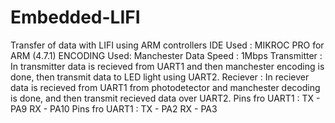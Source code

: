 # Embedded-LIFI
Transfer of data with LIFI using ARM controllers
IDE Used : MIKROC PRO for ARM (4.7.1)
ENCODING Used: Manchester 
Data Speed : 1Mbps
Transmitter : In transmitter data is recieved from UART1 and then manchester encoding is done, then transmit data to LED light using UART2.
Reciever : In reciever data is recieved from UART1 from photodetector and manchester decoding is done, and then transmit recieved data over UART2.
Pins fro UART1 : TX - PA9
                 RX - PA10
Pins fro UART1 : TX - PA2
                 RX - PA3
                 
